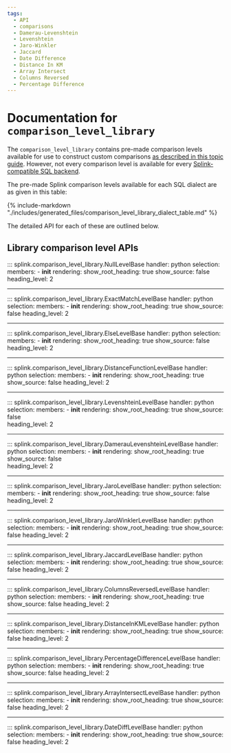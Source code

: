 ```yaml
---
tags:
  - API
  - comparisons
  - Damerau-Levenshtein
  - Levenshtein
  - Jaro-Winkler
  - Jaccard
  - Date Difference
  - Distance In KM
  - Array Intersect
  - Columns Reversed
  - Percentage Difference
---
```

# Documentation for `comparison_level_library` 

The `comparison_level_library` contains pre-made comparison levels available for use to
construct custom comparisons [as described in this topic guide](./topic_guides/customising_comparisons.html#method-3-comparisonlevels).
However, not every comparison level is available for every [Splink-compatible SQL backend](./topic_guides/backends.html).

The pre-made Splink comparison levels available for each SQL dialect are as given in this table:

{% include-markdown "./includes/generated_files/comparison_level_library_dialect_table.md" %}



The detailed API for each of these are outlined below.

## Library comparison level APIs

::: splink.comparison_level_library.NullLevelBase
    handler: python
    selection:
      members:
        -  __init__
    rendering:
      show_root_heading: true
      show_source: false
      heading_level: 2

---

::: splink.comparison_level_library.ExactMatchLevelBase
    handler: python
    selection:
      members:
        -  __init__
    rendering:
      show_root_heading: true
      show_source: false
      heading_level: 2
      
---

::: splink.comparison_level_library.ElseLevelBase
    handler: python
    selection:
      members:
        -  __init__
    rendering:
      show_root_heading: true
      show_source: false
      heading_level: 2

---

::: splink.comparison_level_library.DistanceFunctionLevelBase
    handler: python
    selection:
      members:
        -  __init__
    rendering:
      show_root_heading: true
      show_source: false
      heading_level: 2

---

::: splink.comparison_level_library.LevenshteinLevelBase
    handler: python
    selection:
      members:
        -  __init__
    rendering:
      show_root_heading: true
      show_source: false   
      heading_level: 2

---

::: splink.comparison_level_library.DamerauLevenshteinLevelBase
    handler: python
    selection:
      members:
        -  __init__
    rendering:
      show_root_heading: true
      show_source: false   
      heading_level: 2

---

::: splink.comparison_level_library.JaroLevelBase
    handler: python
    selection:
      members:
        -  __init__
    rendering:
      show_root_heading: true
      show_source: false
      heading_level: 2

---

::: splink.comparison_level_library.JaroWinklerLevelBase
    handler: python
    selection:
      members:
        -  __init__
    rendering:
      show_root_heading: true
      show_source: false
      heading_level: 2

---

::: splink.comparison_level_library.JaccardLevelBase
    handler: python
    selection:
      members:
        -  __init__
    rendering:
      show_root_heading: true
      show_source: false
      heading_level: 2

---

::: splink.comparison_level_library.ColumnsReversedLevelBase
    handler: python
    selection:
      members:
        -  __init__
    rendering:
      show_root_heading: true
      show_source: false
      heading_level: 2

---

::: splink.comparison_level_library.DistanceInKMLevelBase
    handler: python
    selection:
      members:
        -  __init__
    rendering:
      show_root_heading: true
      show_source: false
      heading_level: 2    

---

::: splink.comparison_level_library.PercentageDifferenceLevelBase
    handler: python
    selection:
      members:
        -  __init__
    rendering:
      show_root_heading: true
      show_source: false
      heading_level: 2   

---

::: splink.comparison_level_library.ArrayIntersectLevelBase
    handler: python
    selection:
      members:
        -  __init__
    rendering:
      show_root_heading: true
      show_source: false
      heading_level: 2

---

::: splink.comparison_level_library.DateDiffLevelBase
    handler: python
    selection:
      members:
        -  __init__
    rendering:
      show_root_heading: true
      show_source: false
      heading_level: 2

